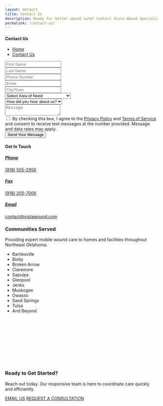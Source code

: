 ```yaml
---
layout: default
title: Contact Us
description: Ready for better wound care? Contact Vista Wound Specialists in Tulsa to request a consultation, refer a patient, or ask a question. We serve all of Northeast Oklahoma.
permalink: /contact-us/
---
```


<section
  class="breadcrumbs hero-bg"
  style="
    background-image: url('{{ site.baseurl }}/assets/img/contact-header.png');
    background-size: cover;
    /* background-position: center; */
  "
>
  <div class="container">
    <div class="row">
      <!-- Breadcrumb-Content -->
      <div class="col-lg-6 offset-lg-3 col-12">
        <div class="breadcrumb-content">
          <h4>Contact Us</h4>
          <ul class="breadcrumb-menu">
            <li>
              <a href="{{ site.baseurl }}/">Home</a
              ><i class="far fa-angle-double-right"></i>
            </li>
            <li><a href="#">Contact Us</a></li>
          </ul>
        </div>
      </div>
    </div>
  </div>
</section>

<!-- Contact Area -->
<section class="contact-area">
  <div class="container">
    <div class="row">
      <div class="col-12 wow fadeInUp" data-wow-delay="0.2s">
        <div class="contact-inner">
          <div class="row">
            <!-- Contact Form -->
            <div class="col-lg-8 col-12">
              <form
                method="post"
                id="contact-form"
              >
                <div class="contact-form">
                  <div class="row">
                    <div class="col-lg-6 col-md-6 col-12">
                      <div class="form-group">
                        <input
                          type="text"
                          name="Field1"
                          id="Field1"
                          placeholder="First Name"
                          required
                        />
                      </div>
                    </div>
                    <div class="col-lg-6 col-md-6 col-12">
                      <div class="form-group">
                        <input
                          type="text"
                           name="Field4"
                          id="Field4"
                          placeholder="Last Name"
                          required="required"
                        />
                      </div>
                    </div>
                    <div class="col-lg-6 col-md-6 col-12">
                      <div class="form-group">
                        <input
                          type="tel"
                           name="Field5"
                          id="Field5"
                          placeholder="Phone Number"
                          required="required"
                        />
                      </div>
                    </div>
                    <div class="col-lg-6 col-md-6 col-12">
                      <div class="form-group">
                        <input
                          type="email"
                           name="Field6"
                          id="Field6"
                          placeholder="Email"
                          required="required"
                        />
                      </div>
                    </div>
                    <div class="col-lg-6 col-md-6 col-12">
                      <div class="form-group">
                        <input
                          type="text"
                          name="Field7"
                          id="Field7"
                          placeholder="City/Town"
                          required="required"
                        />
                      </div>
                    </div>
                    <div class="col-lg-6 col-md-6 col-12">
                      <div class="form-group">
                        <select id="Field8" name="Field8"  required>
                          <option value="" disabled selected>Select Area of Need</option>
                          <option value="Diabetic Foot Ulcers">Diabetic Foot Ulcers</option>
                          <option value="Pressure Injuries (Bedsores)">Pressure Injuries (Bedsores)</option>
                          <option value="Venous Stasis Ulcers">Venous Stasis Ulcers</option>
                          <option value="Arterial Ulcers">Arterial Ulcers</option>
                          <option value="Post-Operative Wounds">Post-Operative Wounds</option>
                          <option value="Infected or Non-Healing Wounds">Infected or Non-Healing Wounds</option>
                          <option value="Radiation Wounds">Radiation Wounds</option>
                          <option value="Skin Tears">Skin Tears</option>
                          <option value="Post-Traumatic Wounds">Post-Traumatic Wounds</option>
                          <option value="Other">Other</option>
                        </select>
                      </div>
                    </div>
                    <div class="col-lg-6 col-md-6 col-12">
                      <div class="form-group">
                        <select name="Field9" id="Field9" required>
                            <option value="" disabled selected>How did you hear about us?</option>
                              <option value="Referral">Referral</option>
                              <option value="Google">Google</option>
                              <option value="Social Media">Social Media</option>
                              <option value="Other">Other</option>
                          </select>
                      </div>
                    </div>
                    <div class="col-12">
                      <div class="form-group">
                        <textarea
                          name="Field10"
                          id="Field10"
                          placeholder="Message"
                          required="required"
                        ></textarea>
                      </div>
                    </div>
                    <div class="col-12">
                    <div>
                    <label class="custom-form-privacy">
                    <input type="checkbox" class="custom-checkbox"  name="Field12" id="Field12" required="required">
                    <span>
                    By checking this box, I agree to the <a href="{{'/' | relative_url}}privacy-policy" target="_blank">Privacy Policy</a> 
                    and <a href="{{ '/terms-of-service/' | relative_url }}" target="_blank" rel="noopener">Terms of Service</a> and consent to receive text messages at the number provided. 
                    Message and data rates may apply.</span>
                    </label>
                      </div>
                    </div>
                    <div class="col-lg-6 col-12">
                      <div class="contact-theme-btn">
                        <button type="submit" class="theme-btn">
                          Send Your Message
                        </button>
                      </div>
                    </div>
                    <div class="col-12 my-2">
                      <div class="form-messege text-success"></div>
                    </div>
                  </div>
                </div>
              </form>
            </div>
            <!-- End Contact Form -->
            <!-- Contact Details -->
            <div class="col-lg-4 col-12">
              <div
                class="contact-details"
                style="
                  background-image: url('{{ site.baseurl }}/assets/img/contact-getInTouch.png');
                "
              >
                <div class="contact-details-title">
                  <h4>Get In Touch</h4>
                </div>
                <!-- <div class="single-c-details">
                  <i class="far fa-map-marker-alt"></i>
                  <div class="single-c-content">
                    <h5>Address</h5>
                    <span>2593 Ross Street, New York, USA</span>
                  </div>
                </div> -->
                <div class="single-c-details">
                  <i class="far fa-phone"></i>
                  <a href="tel:+1(918)505-2956" >
                  <div class="single-c-content">
                    <h5>Phone</h5>
                    <span>(918) 505-2956</span>
                  </div>
                  </a>
                </div>
                 <div class="single-c-details">
                  <i class="far fa-print"></i>
                  <a href="tel:+1(918) 205-7006" >
                  <div class="single-c-content">
                    <h5>Fax</h5>
                    <span>(918) 205-7006</span>
                  </div>
                   </a>
                </div>
                <div class="single-c-details">
                  <i class="far fa-envelope"></i>
                   <a href="mailto:contact@vistawound.com" >
                  <div class="single-c-content">
                    <h5>Email</h5>
                    <span>contact@vistawound.com</span>
                  </div>
                   </a>
                </div>
              </div>
            </div>
          </div>
        </div>
      </div>
    </div>
  </div>
</section>
<!-- End Contact Area -->

<section class="department-area">
  <div class="container">
    <div class="row">
      <div class="col-lg-8 offset-lg-2 col-12">
        <div class="section-title">
          <h3>Communities Served</h3>
          <p>
            Providing expert mobile wound care to homes and facilities
            throughout Northeast Oklahoma.
          </p>
        </div>
      </div>
    </div>
    <!-- Department Details Main -->
    <div class="department-details-main">
      <div class="row">
        <div class="col-12">
          <div class="department-tab-menu d-flex justify-content-center">
            <!-- Menu Tab -->
            <ul
              class="menu-tab nav nav-tabs wow fadeInUp"
              data-bs-toggle="tab-hover"
            >
              <li class="nav-item">
                <div
                  class="animated"
                  data-bs-toggle="tab"
                  data-bs-target="#tab1"
                >
                  <i class="far fa-map-marker-alt"></i>
                  <span>Bartlesville</span>
                </div>
              </li>
              <li class="nav-item">
                <div
                  class="animated"
                  data-bs-toggle="tab"
                  data-bs-target="#tab2"
                >
                  <i class="far fa-map-marker-alt"></i>
                  <span>Bixby</span>
                </div>
              </li>
              <li class="nav-item">
                <div class="animated" data-bs-toggle="tab">
                  <i class="far fa-map-marker-alt"></i>
                  <span>Broken Arrow </span>
                </div>
              </li>
              <li class="nav-item">
                <div class="animated"  data-bs-toggle="tab">
                  <i class="far fa-map-marker-alt"></i>
                  <span>Claremore</span>
                </div>
              </li>
              <li class="nav-item">
                <div class="animated"  data-bs-toggle="tab">
                  <i class="far fa-map-marker-alt"></i>
                  <span>Sapulpa</span>
                </div>
              </li>
              <li class="nav-item">
                <div class="animated"  data-bs-toggle="tab">
                  <i class="far fa-map-marker-alt"></i>
                  <span>Glenpool</span>
                </div>
              </li>
              <li class="nav-item">
                <div class="animated"  data-bs-toggle="tab">
                  <i class="far fa-map-marker-alt"></i>
                  <span>Jenks</span>
                </div>
              </li>
              <li class="nav-item">
                <div class="animated" data-bs-toggle="tab">
                  <i class="far fa-map-marker-alt"></i>
                  <span>Muskogee</span>
                </div>
              </li>
              <li class="nav-item">
                <div class="animated" data-bs-toggle="tab">
                  <i class="far fa-map-marker-alt"></i>
                  <span>Owasso</span>
                </div>
              </li>
              <li class="nav-item">
                <div class="animated"  data-bs-toggle="tab">
                  <i class="far fa-map-marker-alt"></i>
                  <span>Sand Springs </span>
                </div>
              </li>
              <li class="nav-item">
                <div class="animated" data-bs-toggle="tab">
                  <i class="far fa-map-marker-alt"></i>
                  <span>Tulsa</span>
                </div>
              </li>
              <li class="nav-item">
                <div class="animated" data-bs-toggle="tab">
                  <i class="far fa-map-marker-alt"></i>
                  <span>And Beyond</span>
                </div>
              </li>
            </ul>
            <!-- End Menu Tab -->
          </div>
        </div>
      </div>
    </div>
  </div>
</section>

<section
  class="news-letter-area newsletter-bg"
  style="background-image: url('{{ site.baseurl }}/assets/img/ready-to-started.png'); padding: 150px 0; background-size: cover; background-position: center; background-repeat: no-repeat;"
>
  <div class="container">
    <div class="row align-items-center">
      <div class="col-lg-6 col-12 wow fadeInLeft" data-wow-delay="0.1s">
        <div class="news-letter-content">
          <h3>Ready to Get Started?</h3>
          <p>
            Reach out today. Our responsive team is here to coordinate care
            quickly and efficiently.
          </p>
        </div>
      </div>
      <div class="col-lg-6 col-12 wow fadeInRight" data-wow-delay="0.2s">
        <div
          class="hero-button d-flex gap-3 justify-content-lg-end justify-content-center mt-3 mt-lg-0"
        >
          <a href="mailto:contact@vistawound.com" class="theme-btn">EMAIL US</a>
          <a href="#" class="theme-btn">REQUEST A CONSULTATION</a>
        </div>
      </div>
    </div>
  </div>
</section>
